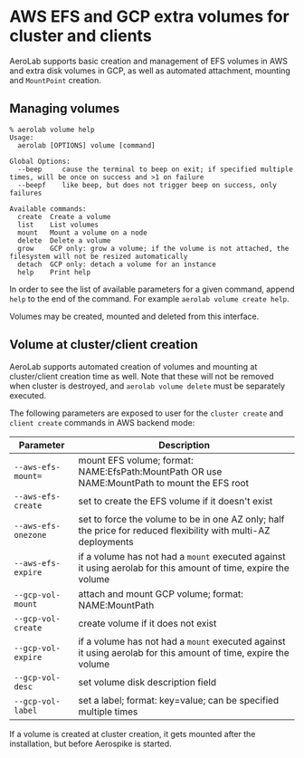 # AWS EFS and GCP extra volumes for cluster and clients

AeroLab supports basic creation and management of EFS volumes in AWS and extra disk volumes in GCP, as well as automated attachment, mounting and `MountPoint` creation.

## Managing volumes

```
% aerolab volume help
Usage:
  aerolab [OPTIONS] volume [command]

Global Options:
  --beep     cause the terminal to beep on exit; if specified multiple times, will be once on success and >1 on failure
  --beepf    like beep, but does not trigger beep on success, only failures

Available commands:
  create  Create a volume
  list    List volumes
  mount   Mount a volume on a node
  delete  Delete a volume
  grow    GCP only: grow a volume; if the volume is not attached, the filesystem will not be resized automatically
  detach  GCP only: detach a volume for an instance
  help    Print help
```

In order to see the list of available parameters for a given command, append `help` to the end of the command. For example `aerolab volume create help`.

Volumes may be created, mounted and deleted from this interface.

## Volume at cluster/client creation

AeroLab supports automated creation of volumes and mounting at cluster/client creation time as well. Note that these will not be removed when cluster is destroyed, and `aerolab volume delete` must be separately executed.

The following parameters are exposed to user for the `cluster create` and `client create` commands in AWS backend mode:

Parameter | Description
--- | ---
`--aws-efs-mount=` | mount EFS volume; format: NAME:EfsPath:MountPath OR use NAME:MountPath to mount the EFS root
`--aws-efs-create` | set to create the EFS volume if it doesn't exist
`--aws-efs-onezone` | set to force the volume to be in one AZ only; half the price for reduced flexibility with multi-AZ deployments
`--aws-efs-expire` | if a volume has not had a `mount` executed against it using aerolab for this amount of time, expire the volume
`--gcp-vol-mount` | attach and mount GCP volume; format: NAME:MountPath
`--gcp-vol-create` | create volume if it does not exist
`--gcp-vol-expire` | if a volume has not had a `mount` executed against it using aerolab for this amount of time, expire the volume
`--gcp-vol-desc` | set volume disk description field
`--gcp-vol-label` | set a label; format: key=value; can be specified multiple times

If a volume is created at cluster creation, it gets mounted after the installation, but before Aerospike is started.
